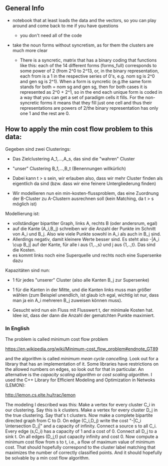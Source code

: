 ## General Info
- notebook that at least loads the data and the vectors, so you can play around and come back to me if you have questions
    - you don't need all of the code

- take the noun forms without syncretism, as for them the clusters are much more clear
    - There is a syncretic, matrix that has a binary coding that functions like this: each of the 14 different forms (forms_full) corresponds to some power of 2 (from 2^0 to 2^13, or, in the binary representation, each from is a 1 in the respective series of 0's, e.g. nom sg is 2^0 and gen sg is 2^1). When a form is syncretic (e.g.the same form stands for both = nom sg and gen sg, then for both cases it is represented as 2^0 + 2^1, so in the end each unique form is coded in a way that you can get a set of paradigm cells it fills. For the non-syncretic forms it means that they fill just one cell and thus their representations are powers of 2/the binary representation has only one 1 and the rest are 0.

## How to apply the min cost flow problem to this data:

Gegeben sind zwei Clusterings:
- Das Zielclustering A_1,...,A_s, das sind die "wahren" Cluster
- "unser" Clustering B_1,...,B_t (Benennungen willkürlich)

- Dabei kann t > s sein, wir erlauben also, dass wir mehr Cluster finden als eigentlich da sind (bzw. dass wir eine feinere Untergliederung finden)
-  Wir modellieren nun ein min-kosten-flussproblem, das eine Zuordnung der B-Cluster zu A-Clustern ausrechnen soll (kein Matching, da t > s möglich ist)

Modellierung ist:
- vollständiger bipartiter Graph, links A, rechts B (oder andersrum, egal)
- auf die Kante (A_i,B_j) schreiben wir die Anzahl der Punkte im Schnitt von A_i und B_j. Also wie viele Punkte sowohl in A_i als auch in B_j sind.
- Allerdings negativ, damit kleinere Werte besser sind. Es steht also -|A_i \cup B_j| auf der Kante, für alle i aus {1,..,s} und j aus {1,..,t}. Das sind die Kosten.
- es kommt links noch eine Superquelle und rechts noch eine Supersenke dazu

Kapazitäten sind nun:
- 1 für jedes "unserer" Cluster (also alle Kanten B_j zur Supersenke)
- 1 für die Kanten in der Mitte, und die Kanten links muss man größer wählen (zum Beispiel unendlich, ist glaub ich egal, wichtig ist nur, dass man ja ein A_i mehreren B_j zuweisen können muss).

- Gesucht wird nun ein Fluss mit Flusswert t, der minimale Kosten hat. Idee ist, dass der dann die Anzahl der gematchten Punkte maximiert.

### In English
The problem is called minimum cost flow problem

https://en.wikipedia.org/wiki/Minimum-cost_flow_problem#endnote_GT89

and the algorithm is called *minimum mean cycle cancelling*. Look out for a library that has an implementation of it. Some libraries have restrictions on the allowed numbers on edges, so look out for that in particular. An alternative is the *capacity scaling algorithm* or *cost scaling algorithm*. I used the C++ Library for Efficient Modeling and Optimization in Netwoks (LEMON):

http://lemon.cs.elte.hu/trac/lemon

The modeling I described was this: Make a vertex for every cluster C_i in our clustering. Say this is k clusters. Make a vertex for every cluster D_j in the true clustering. Say that's t clusters. Now make a complete bipartite directed graph from C to D. On edge (C_i,D_j) write the cost "-|C_i \intersection D_j|" and a capacity of infinity.
Connect a source s to all C_i. Every edge (s,C_i) has a capacity of 1 and a cost of 0. Connect all D_j to a sink t. On all edges (D_j,t) put capacity infinity and cost 0. Now compute a minimum cost flow from s to t, i.e., a flow of maximum value of minimum cost. That should hopefully correspond to the cluster label matching that maximizes the number of correctly classified points. And it should hopefully be solvable by a min cost flow algorithm.
